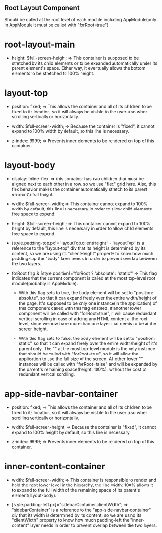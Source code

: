 ## Root Layout Component 
Should be called at the root level of each module including AppModule(only in AppModule it must be called with "forRoot=true")

# root-layout-main
- height: $full-screen-height; => This container is supposed to be stretched by its child elements or to be expanded automatically under its parent element's space. Either way, it eventually allows the bottom elements to be stretched to 100% height.

# layout-top
- position: fixed; => This allows the container and all of its children to be fixed to its location, so it will always be visible to the user also when scrolling vertically or horizontally.

- width: $full-screen-width; => Because the container is "fixed", it cannot expand to 100% width by default, so this line is necessary.

- z-index: 9999; => Prevents inner elements to be rendered on top of this container.

# layout-body
- display: inline-flex; => this container has two children that must be aligned next to each other in a row, so we use "flex" grid here. Also, this flex behavior makes the container automatically stretch to its parent element's full height.

- width: $full-screen-width; => This container cannot expand to 100% width by default, this line is necessary in order to allow child elements free space to expend.

- height: $full-screen-height; => This container cannot expand to 100% height by default, this line is necessary in order to allow child elements free space to expend.

- [style.padding-top.px]="layoutTop.clientHeight" - "layoutTop" is a reference to the "layout-top" div that its height is determined by its content, so we are using its "clientHeight" property to know how much padding-top the "body" layer needs in order to prevent overlap between the two layers.

- forRoot flag & [style.position]="forRoot ? 'absolute' : 'static'" => 
This flag indicates that the current <root-layout> component is called at the most top-level root module(probably in AppModule). 
    
    * With this flag sets to true, the body element will be set to "position: absolute", so that it can expand freely over the entire width/height of the   page. It's supposed to be only one instance(in the application) of this component called with this flag enabled. If another lower <root-layout> component will be called with "forRoot=true", it will cause redundant vertical scrolling in case of adding any HTML content at the root level, since we now have more than one layer that needs to be at the screen height.  

    * With this flag sets to false, the body element will be set to "position: static", so that it can expand freely over the entire width/height of it's parent only. The "<root-layout>" at the most top-level module is the only instance that should be called with "forRoot=true", so it will allow the application to use the full size of the screen. All other lower "<root-layout>" instances will be called with "forRoot=false" and will be expanded by the parent's remaining space(height: 100%), without the cost of redundant vertical scrolling.

# app-side-navbar-container
- position: fixed; => This allows the container and all of its children to be fixed to its location, so it will always be visible to the user also when scrolling vertically or horizontally.

- width: $full-screen-height; => Because the container is "fixed", it cannot expand to 100% height by default, so this line is necessary.

- z-index: 9999; => Prevents inner elements to be rendered on top of this container.

# inner-content-container
- width: $full-screen-width; => This container is responsible to render and hold the next lower level in the hierarchy, the line width: 100% allows it to expand to the full width of the remaining space of its parent's element(layout-body).

- [style.padding-left.px]="sidebarContainer.clientWidth"; => "sidebarContainer" is a reference to the "app-side-navbar-container" div that its width is determined by its content, so we are using its "clientWidth" property to know how much padding-left the "inner-content" layer needs in order to prevent overlap between the two layers.

